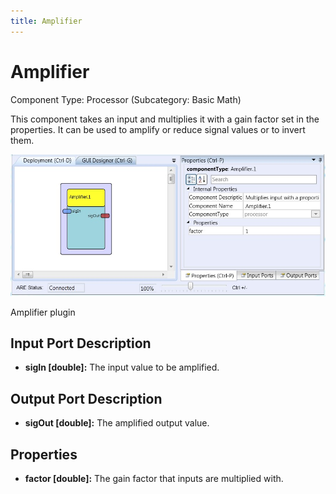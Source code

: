 ```yaml
---
title: Amplifier
---
```


# Amplifier

Component Type: Processor (Subcategory: Basic Math)

This component takes an input and multiplies it with a gain factor set in the properties. It can be used to amplify or reduce signal values or to invert them.

![Screenshot: Amplifier plugin](./img/Amplifier.jpg "Screenshot: Amplifier plugin")

Amplifier plugin

## Input Port Description

- **sigIn \[double\]:** The input value to be amplified.

## Output Port Description

- **sigOut \[double\]:** The amplified output value.

## Properties

- **factor \[double\]:** The gain factor that inputs are multiplied with.
